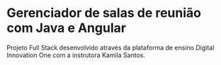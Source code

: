 # Gerenciador de salas de reunião com Java e Angular

Projeto Full Stack desenvolvido através da plataforma de ensino Digital Innovation One com a instrutora Kamila Santos. 